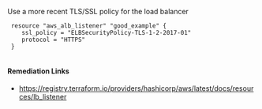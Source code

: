 
Use a more recent TLS/SSL policy for the load balancer

```hcl
 resource "aws_alb_listener" "good_example" {
 	ssl_policy = "ELBSecurityPolicy-TLS-1-2-2017-01"
 	protocol = "HTTPS"
 }
 
```

#### Remediation Links
 - https://registry.terraform.io/providers/hashicorp/aws/latest/docs/resources/lb_listener

